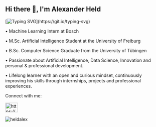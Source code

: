 ## Hi there 👋, I'm Alexander Held
[![Typing SVG](https://readme-typing-svg.demolab.com?font=Fira+Code&pause=500&width=435&lines=Nice+to+e-meet+you!;I'm+a+Software+Engineer+;and+Tech+lover!)](https://git.io/typing-svg)

• Machine Learning Intern at Bosch 

• M.Sc. Artificial Intelligence Student at the University of Freiburg

• B.Sc. Computer Science Graduate from the University of Tübingen

• Passionate about Artificial Intelligence, Data Science, Innovation and personal & professional development.

• Lifelong learner with an open and curious mindset, continuously improving his skills through internships, projects and professional experiences.


Connect with me:
<p align="left">
<a href="https://www.linkedin.com/in/alexander-held-105970272/" target="blank"><img align="center" src="https://raw.githubusercontent.com/rahuldkjain/github-profile-readme-generator/master/src/images/icons/Social/linked-in-alt.svg" alt="https://github.com/OmarAbdulwahab" height="30" width="40" /></a>
</p>

<p><img align="center" src="https://github-readme-stats.vercel.app/api/top-langs?username=heldalex&show_icons=true&locale=en&layout=compact" alt="heldalex" /></p>

<!--
**heldalex/heldalex** is a ✨ _special_ ✨ repository because its `README.md` (this file) appears on your GitHub profile.

Here are some ideas to get you started:

- 🔭 I’m currently working on ...
- 🌱 I’m currently learning ...
- 👯 I’m looking to collaborate on ...
- 🤔 I’m looking for help with ...
- 💬 Ask me about ...
- 📫 How to reach me: ...
- 😄 Pronouns: ...
- ⚡ Fun fact: ...
-->
